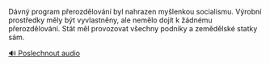 
Dávný program přerozdělování byl nahrazen myšlenkou socialismu. Výrobní prostředky měly být vyvlastněny, ale nemělo dojít k žádnému přerozdělování. Stát měl provozovat všechny podniky a zemědělské statky sám.

[🔊 Poslechnout audio](/data/7-paragraphs/audio/chapter_140/para_006-Dvn-program-perozdlovn-byl-nahrazen-mylenko.mp3)
